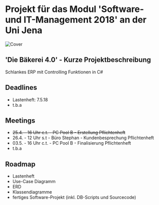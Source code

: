 ﻿# Projekt für das Modul 'Software- und IT-Management 2018' an der Uni Jena 

![Cover](https://github.com/baekerei40/baekerei40/blob/master/Lastenheft/cover.PNG)

## 'Die Bäkerei 4.0' - Kurze Projektbeschreibung
Schlankes ERP mit Controlling Funktionen in C#

## Deadlines
* Lastenheft: 7.5.18
* t.b.a

## Meetings
* ~~25.4. - 16 Uhr c.t. - PC Pool B - Erstellung Pflichtenheft~~
* 26.4. - 12 Uhr s.t - Büro Stephan - Kundenbesprechung Pflichtenheft
* 03.5. - 16 Uhr c.t. - PC Pool B - Finalisierung Pflichtenheft
* t.b.a

## Roadmap
* Lastenheft
* Use-Case Diagramm
* ERD
* Klassendiagramme
* fertiges Software-Projekt (inkl. DB-Scripts und Sourcecode)
